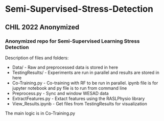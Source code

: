 # Semi-Supervised-Stress-Detection
## CHIL 2022 Anonymized
### Anonymized repo for Semi-Supervised Learning Stress Detection

Description of files and folders: 

- Data/ - Raw and preprocessed data is stored in here
- TestingResults/ - Experiments are run in parallel and results are stored in here
- Co-Training.py - Co-training with RF to be run in parallel. ipynb file is for jupyter notebook and py file is to run from command line
- Preprocess.py - Sync and window WESAD data 
- ExtractFeatures.py - Extact features using the RASLPhysio library
- View_Results.ipynb - Get files from TestingResults for visualization

The main logic is in Co-Training.py
